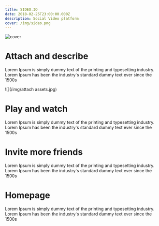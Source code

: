 ```yaml
---
title: SIDEO.IO
date: 2018-02-25T23:00:00.000Z
description: Social Video platform
cover: /img/sideo.png
---
```

![cover](/img/sideo-single-cover.jpg)

# Attach and describe

Lorem Ipsum is simply dummy text of the printing and typesetting industry. Lorem Ipsum has been the industry's standard dummy text ever since the 1500s

![](/img/attach assets.jpg)

# Play and watch

Lorem Ipsum is simply dummy text of the printing and typesetting industry. Lorem Ipsum has been the industry's standard dummy text ever since the 1500s

# Invite more friends

Lorem Ipsum is simply dummy text of the printing and typesetting industry. Lorem Ipsum has been the industry's standard dummy text ever since the 1500s

# Homepage

Lorem Ipsum is simply dummy text of the printing and typesetting industry. Lorem Ipsum has been the industry's standard dummy text ever since the 1500s
